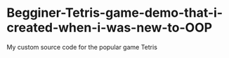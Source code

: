 # Begginer-Tetris-game-demo-that-i-created-when-i-was-new-to-OOP
My custom source code for the popular game Tetris

